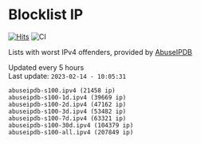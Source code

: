 # Blocklist IP

[![Hits](https://hits.seeyoufarm.com/api/count/incr/badge.svg?url=https%3A%2F%2Fgithub.com%2Fborestad%2Fblocklist-ip%2F&count_bg=%2379C83D&title_bg=%23555555&icon=&icon_color=%23E7E7E7&title=hits&edge_flat=false)](https://hits.seeyoufarm.com)  ![CI](https://img.shields.io/github/workflow/status/borestad/blocklist-ip/CI?style=flat-square)

Lists with worst IPv4 offenders, provided by [AbuseIPDB](https://www.abuseipdb.com/)

<!-- FOOTER-PLACEHOLDER -->
Updated every 5 hours<br>
Last update: `2023-02-14 - 10:05:31`
```
abuseipdb-s100.ipv4 (21458 ip)
abuseipdb-s100-1d.ipv4 (39669 ip)
abuseipdb-s100-2d.ipv4 (47162 ip)
abuseipdb-s100-3d.ipv4 (53482 ip)
abuseipdb-s100-7d.ipv4 (63321 ip)
abuseipdb-s100-30d.ipv4 (104379 ip)
abuseipdb-s100-all.ipv4 (207849 ip)
```
